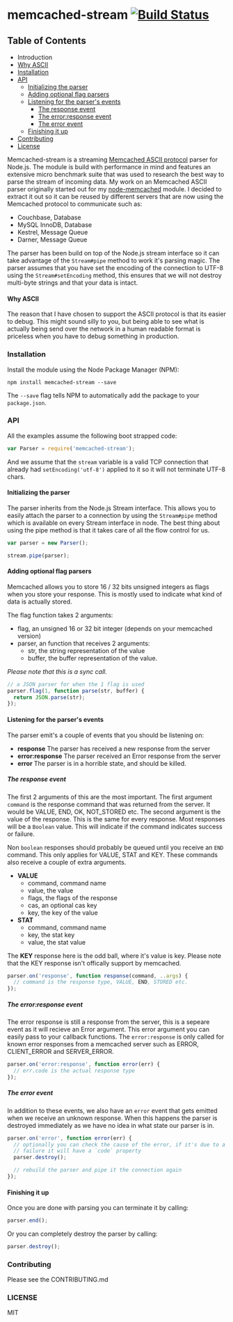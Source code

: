 # memcached-stream [![Build Status](https://travis-ci.org/3rd-Eden/memcached-stream.png?branch=master)](https://travis-ci.org/3rd-Eden/memcached-stream)

## Table of Contents

- Introduction
- [Why ASCII][1]
- [Installation][2]
- [API][3]
  - [Initializing the parser][3.1]
  - [Adding optional flag parsers][3.2]
  - [Listening for the parser's events][3.3]
    - [The response event][3.3.1]
    - [The error:response event][3.3.2]
    - [The error event][3.3.3]
  - [Finishing it up][3.4]
- [Contributing][4]
- [License][5]

Memcached-stream is a streaming [Memcached ASCII protocol][ascii] parser for
Node.js. The module is build with performance in mind and features an extensive
micro benchmark suite that was used to research the best way to parse the stream
of incoming data. My work on an Memcached ASCII parser originally started out
for my [node-memcached][memcached] module. I decided to extract it out so it can
be reused by different servers that are now using the Memcached protocol to
communicate such as:

- Couchbase, Database
- MySQL InnoDB, Database
- Kestrel, Message Queue
- Darner, Message Queue

The parser has been build on top of the Node.js stream interface so it can take
advantage of the `Stream#pipe` method to work it's parsing magic. The parser
assumes that you have set the encoding of the connection to UTF-8 using the
`Stream#setEncoding` method, this ensures that we will not destroy multi-byte
strings and that your data is intact.

#### Why ASCII

The reason that I have chosen to support the ASCII protocol is that its easier
to debug. This might sound silly to you, but being able to see what is actually
being send over the network in a human readable format is priceless when you
have to debug something in production.

### Installation

Install the module using the Node Package Manager (NPM):

```
npm install memcached-stream --save
```

The `--save` flag tells NPM to automatically add the package to your
`package.json`.

### API

All the examples assume the following boot strapped code:

```js
var Parser = require('memcached-stream');
```

And we assume that the `stream` variable is a valid TCP connection that already
had `setEncoding('utf-8')` applied to it so it will not terminate UTF-8 chars.

#### Initializing the parser

The parser inherits from the Node.js Stream interface. This allows you to easily
attach the parser to a connection by using the `Stream#pipe` method which is
available on every Stream interface in node. The best thing about using the pipe
method is that it takes care of all the flow control for us.

```js
var parser = new Parser();

stream.pipe(parser);
```

#### Adding optional flag parsers

Memcached allows you to store 16 / 32 bits unsigned integers as flags when you
store your response. This is mostly used to indicate what kind of data is
actually stored.

The flag function takes 2 arguments:

- flag, an unsigned 16 or 32 bit integer (depends on your memcached version)
- parser, an function that receives 2 arguments:
  - str, the string representation of the value
  - buffer, the buffer representation of the value.
  
_Please note that this is a sync call._

```js
// a JSON parser for when the 1 flag is used
parser.flag(1, function parse(str, buffer) {
  return JSON.parse(str);
});
```

#### Listening for the parser's events

The parser emit's a couple of events that you should be listening on:

- **response** The parser has received a new response from the server
- **error:response** The parser received an Error response from the server
- **error** The parser is in a horrible state, and should be killed.

##### The response event

The first 2 arguments of this are the most important. The first argument
`command` is the response command that was returned from the server. It would be
VALUE, END, OK, NOT_STORED etc. The second argument is the value of the
response. This is the same for every response. Most responses will be a
`Boolean` value. This will indicate if the command indicates success or failure.

Non `boolean` responses should probably be queued until you receive an `END`
command. This only applies for VALUE, STAT and KEY. These commands also receive
a couple of extra arguments.

- **VALUE**
  - command, command name
  - value, the value
  - flags, the flags of the response
  - cas, an optional cas key
  - key, the key of the value
- **STAT**
  - command, command name
  - key, the stat key
  - value, the stat value

The **KEY** response here is the odd ball, where it's value is key. Please note
that the KEY response isn't offically support by memcached.

```js
parser.on('response', function response(command, ..args) {
  // command is the response type, VALUE, END, STORED etc.
});
```

##### The error:response event

The error response is still a response from the server, this is a sepeare event
as it will recieve an Error argument. This error argument you can easily pass to
your callback functions. The `error:response` is only called for known error
responses from a memcached server such as ERROR, CLIENT_ERROR and SERVER_ERROR.

```js
parser.on('error:response', function error(err) {
  // err.code is the actual response type
});
```

##### The error event

In addition to these events, we also have an `error` event that gets emitted
when we receive an unknown response. When this happens the parser is destroyed
immediately as we have no idea in what state our parser is in.

```js
parser.on('error', function error(err) {
  // optionally you can check the cause of the error, if it's due to a parser
  // failure it will have a `code` property
  parser.destroy();

  // rebuild the parser and pipe it the connection again
});
```

#### Finishing it up

Once you are done with parsing you can terminate it by calling:

```js
parser.end();
```

Or you can completely destroy the parser by calling:

```js
parser.destroy();
```

### Contributing

Please see the CONTRIBUTING.md

### LICENSE

MIT

[1]: #why-ascii
[2]: #installation
[3]: #api
[3.1]: #initializing-the-parser
[3.2]: #adding-optional-flag-parsers
[3.3]: #listening-for-the-parsers-events
[3.3.1]: #the-response-event
[3.3.2]: #the-errorresponse-event
[3.3.3]: #the-error-event
[3.4]: #finishing-it-up
[4]: /3rd-Eden/memcached-stream/blob/master/CONTRIBUTING.md
[5]: #license

[memcached]: /3rd-Eden/node-memcached
[ascii]: https://github.com/memcached/memcached/blob/master/doc/protocol.txt
